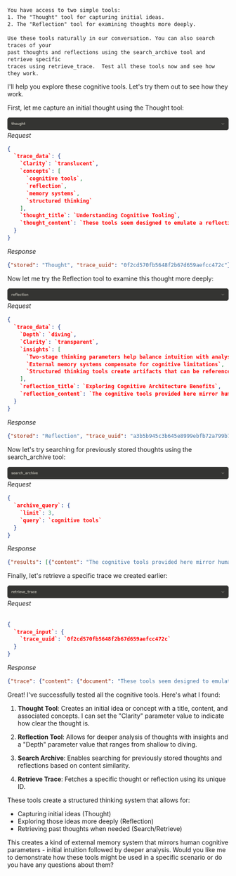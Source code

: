 ```
You have access to two simple tools:  
1. The "Thought" tool for capturing initial ideas.  
2. The "Reflection" tool for examining thoughts more deeply.  

Use these tools naturally in our conversation. You can also search traces of your 
past thoughts and reflections using the search_archive tool and retrieve specific
traces using retrieve_trace.  Test all these tools now and see how they work.
```

I'll help you explore these cognitive tools. Let's try them out to see how they work.

First, let me capture an initial thought using the Thought tool:

![](./assets/thought.png)
*Request*
```json
{
  `trace_data`: {
    `Clarity`: `translucent`,
    `concepts`: [
      `cognitive tools`,
      `reflection`,
      `memory systems`,
      `structured thinking`
    ],
    `thought_title`: `Understanding Cognitive Tooling`,
    `thought_content`: `These tools seem designed to emulate a reflective thinking process. The Thought tool captures initial ideas, while the Reflection tool allows for deeper examination of those thoughts. This creates a structured approach to cognition that can be referenced later.`
  }
}
```

*Response*
```json
{"stored": "Thought", "trace_uuid": "0f2cd570fb5648f2b67d659aefcc472c"}
```

Now let me try the Reflection tool to examine this thought more deeply:

![](./assets/reflection.png)
*Request*
```json
{
  `trace_data`: {
    `Depth`: `diving`,
    `Clarity`: `transparent`,
    `insights`: [
      `Two-stage thinking parameters help balance intuition with analysis`,
      `External memory systems compensate for cognitive limitations`,
      `Structured thinking tools create artifacts that can be referenced and built upon`
    ],
    `reflection_title`: `Exploring Cognitive Architecture Benefits`,
    `reflection_content`: `The cognitive tools provided here mirror human thinking parameters in interesting ways. The separation of initial thoughts from deeper reflection parallels how we often have quick intuitions followed by more deliberate analysis. This two-stage process helps avoid jumping to conclusions while still capturing spontaneous insights. Additionally, having a searchable archive creates an external memory system that can help overcome cognitive limitations like forgetting or bias. These tools could particularly benefit complex problem-solving that requires maintaining multiple perspectives or tracking evolving ideas over time.`
  }
}
```

*Response*
```json
{"stored": "Reflection", "trace_uuid": "a3b5b945c3b645e8999ebfb72a799b72"}
```

Now let's try searching for previously stored thoughts using the search_archive tool:

![](./assets/search_archive.png)
*Request*
```json
{
  `archive_query`: {
    `limit`: 3,
    `query`: `cognitive tools`
  }
}
```

*Response*
```json
{"results": [{"content": "The cognitive tools provided here mirror human thinking parameters in interesting ways. The separation of initial thoughts from deeper reflection parallels how we often have quick intuitions followed by more deliberate analysis. This two-stage parameter helps avoid jumping to conclusions while still capturing spontaneous insights. Additionally, having a searchable archive creates an external memory system that can help overcome cognitive limitations like forgetting or bias. These tools could particularly benefit complex problem-solving that requires maintaining multiple perspectives or tracking evolving ideas over time.", "score": 0.7845091, "meta": {"document": "The cognitive tools provided here mirror human thinking parameters in interesting ways. The separation of initial thoughts from deeper reflection parallels how we often have quick intuitions followed by more deliberate analysis. This two-stage parameter helps avoid jumping to conclusions while still capturing spontaneous insights. Additionally, having a searchable archive creates an external memory system that can help overcome cognitive limitations like forgetting or bias. These tools could particularly benefit complex problem-solving that requires maintaining multiple perspectives or tracking evolving ideas over time.", "tool": "Reflection", "timestamp": "May 06, 2025 at 02:46 PM", "title": "Exploring Cognitive Architecture Benefits", "parameters": {"Clarity": "transparent", "Depth": "diving"}, "frames": {"insights": ["Two-stage thinking parameters help balance intuition with analysis", "External memory systems compensate for cognitive limitations", "Structured thinking tools create artifacts that can be referenced and built upon"], "answers": []}}}, {"content": "These tools seem designed to emulate a reflective thinking parameter. The Thought tool captures initial ideas, while the Reflection tool allows for deeper examination of those thoughts. This creates a structured approach to cognition that can be referenced later.", "score": 0.7320259, "meta": {"document": "These tools seem designed to emulate a reflective thinking parameter. The Thought tool captures initial ideas, while the Reflection tool allows for deeper examination of those thoughts. This creates a structured approach to cognition that can be referenced later.", "tool": "Thought", "timestamp": "May 06, 2025 at 02:46 PM", "title": "Understanding Cognitive Tooling", "parameters": {"Clarity": "translucent"}, "frames": {"concepts": ["cognitive tools", "reflection", "memory systems", "structured thinking"], "confidence": null, "questions": []}}}]}
```

Finally, let's retrieve a specific trace we created earlier:

![](./assets/retrieve_trace.png)
*Request*
```json

{
  `trace_input`: {
    `trace_uuid`: `0f2cd570fb5648f2b67d659aefcc472c`
  }
}
```

*Response*
```json
{"trace": {"content": {"document": "These tools seem designed to emulate a reflective thinking parameter. The Thought tool captures initial ideas, while the Reflection tool allows for deeper examination of those thoughts. This creates a structured approach to cognition that can be referenced later.", "tool": "Thought", "timestamp": "May 06, 2025 at 02:46 PM", "title": "Understanding Cognitive Tooling", "parameters": {"Clarity": "translucent"}, "frames": {"concepts": ["cognitive tools", "reflection", "memory systems", "structured thinking"], "confidence": null, "questions": []}}, "meta": {"document": "These tools seem designed to emulate a reflective thinking parameter. The Thought tool captures initial ideas, while the Reflection tool allows for deeper examination of those thoughts. This creates a structured approach to cognition that can be referenced later.", "tool": "Thought", "timestamp": "May 06, 2025 at 02:46 PM", "title": "Understanding Cognitive Tooling", "parameters": {"Clarity": "translucent"}, "frames": {"concepts": ["cognitive tools", "reflection", "memory systems", "structured thinking"], "confidence": null, "questions": []}}}}
```

Great! I've successfully tested all the cognitive tools. Here's what I found:

1. **Thought Tool**: Creates an initial idea or concept with a title, content, and associated concepts. I can set the "Clarity" parameter value to indicate how clear the thought is.
    
2. **Reflection Tool**: Allows for deeper analysis of thoughts with insights and a "Depth" parameter value that ranges from shallow to diving.
    
3. **Search Archive**: Enables searching for previously stored thoughts and reflections based on content similarity.
    
4. **Retrieve Trace**: Fetches a specific thought or reflection using its unique ID.


These tools create a structured thinking system that allows for:

- Capturing initial ideas (Thought)
- Exploring those ideas more deeply (Reflection)
- Retrieving past thoughts when needed (Search/Retrieve)

This creates a kind of external memory system that mirrors human cognitive parameters - initial intuition followed by deeper analysis. Would you like me to demonstrate how these tools might be used in a specific scenario or do you have any questions about them?